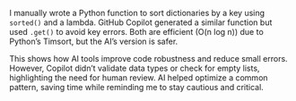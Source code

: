 I manually wrote a Python function to sort dictionaries by a key using `sorted()` and a lambda. GitHub Copilot generated a similar function but used `.get()` to avoid key errors. Both are efficient (O(n log n)) due to Python’s Timsort, but the AI’s version is safer.

This shows how AI tools improve code robustness and reduce small errors. However, Copilot didn’t validate data types or check for empty lists, highlighting the need for human review. AI helped optimize a common pattern, saving time while reminding me to stay cautious and critical.
